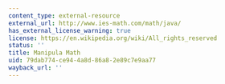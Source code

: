 ```yaml
---
content_type: external-resource
external_url: http://www.ies-math.com/math/java/
has_external_license_warning: true
license: https://en.wikipedia.org/wiki/All_rights_reserved
status: ''
title: Manipula Math
uid: 79dab774-ce94-4a8d-86a8-2e89c7e9aa77
wayback_url: ''
---
```

